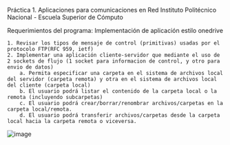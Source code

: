 Práctica 1. Aplicaciones para comunicaciones en Red
Instituto Politécnico Nacional - Escuela Superior de Cómputo

Requerimientos del programa:
Implementación de aplicación estilo onedrive

	1. Revisar los tipos de mensaje de control (primitivas) usadas por el protocolo FTP(RFC 959, ietf)
	2. Implementar una aplicación cliente-servidor que mediante el uso de 2 sockets de flujo (1 socket para informacion de control, y otro para envio de datos)
		a. Permita especificar una carpeta en el sistema de archivos local del servidor (carpeta remota) y otra en el sistema de archivos local del cliente (carpeta local)
		b. El usuario podrá listar el contenido de la carpeta local o la remota (incluyendo subcarpetas)
		c. El usuario podrá crear/borrar/renombrar archivos/carpetas en la carpeta local/remota.
		d. El usuario podrá transferir archivos/carpetas desde la carpeta local hacia la carpeta remota o viceversa.



 
 ![image](https://github.com/user-attachments/assets/966f1217-a3c1-4615-9e1e-6782d623e9ea)

